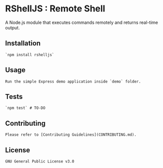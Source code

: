 RShellJS : Remote Shell
========

A Node.js module that executes commands remotely and returns real-time output.

## Installation

	`npm install rshelljs`

## Usage

	Run the simple Express demo application inside `demo` folder.

## Tests

	`npm test` # TO-DO

## Contributing

	Please refer to [Contributing Guidelines](CONTRIBUTING.md).

## License
	GNU General Public License v3.0
